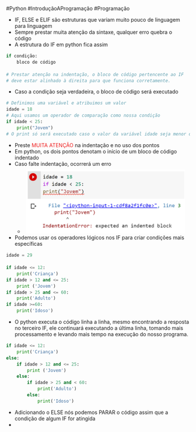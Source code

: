 #Python #IntroduçãoAProgramação #Programação 

- IF, ELSE e ELIF são estruturas que variam muito pouco de linguagem para linguagem
- Sempre prestar muita atenção da sintaxe, qualquer erro quebra o código
- A estrutura do IF em python fica assim
```Python
if condição:
	bloco de código

# Prestar atenção na indentação, o bloco de código pertencente ao IF
# deve estar alinhado à direita para que funciona corretamente.
```
- Caso a condição seja verdadeira, o bloco de código será executado
```python
# Definimos uma variável e atribuimos um valor
idade = 18
# Aqui usamos um operador de comparação como nossa condição
if idade < 25:
	print("Jovem")
# O print só será executado caso o valor da variável idade seja menor que 25
```
- Preste <span style="color:#ee2020">MUITA</span> <span style="color:#ee2020">ATENÇÃO</span> na indentação e no uso dos pontos 
- Em python, os dois pontos denotam o início de um bloco de código indentado
- Caso falte indentação, ocorrerá um erro
	- ![](img/Pasted%20image%2020240425134755.png)
- Podemos usar os operadores lógicos nos IF para criar condições mais específicas
```python
idade = 29

if idade <= 12:
	print('Criança')
if idade > 12 and <= 25:
	print ('Jovem')
if idade > 25 and <= 60:
	print('Adulto')
if idade >=60:
	print('Idoso')
```
- O python executa o código linha a linha, mesmo encontrando a resposta no terceiro IF, ele continuará executando a última linha, tomando mais processamento e levando mais tempo na execução do nosso programa.
```python
if idade <= 12:
	print('Criança')
else:
	if idade > 12 and <= 25:
		print ('Jovem')
	else:
		if idade > 25 and < 60:
			print('Adulto')
		else: 
			print('Idoso')
```
- Adicionando o ELSE nós podemos PARAR o código assim que a condição de algum IF for atingida
- 